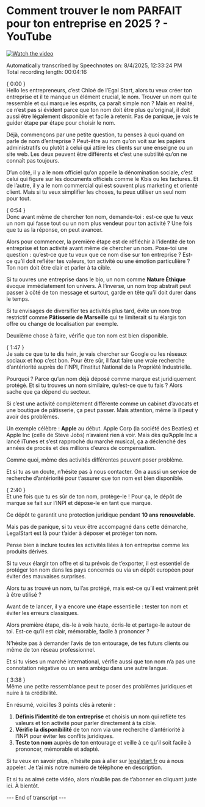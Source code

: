 # Comment trouver le nom PARFAIT pour ton entreprise en 2025 ? - YouTube

[![Watch the video](https://img.youtube.com/vi/eXyG-p_F8HQ/0.jpg)](https://www.youtube.com/watch?v=eXyG-p_F8HQ)

Automatically transcribed by Speechnotes on: 8/4/2025, 12:33:24 PM  
Total recording length: 00:04:16

{ 0:00 }  
Hello les entrepreneurs, c’est Chloé de l’Egal Start, alors tu veux créer ton entreprise et il te manque un élément crucial, le nom. Trouver un nom qui te ressemble et qui marque les esprits, ça paraît simple non ? Mais en réalité, ce n’est pas si évident parce que ton nom doit être plus qu’original, il doit aussi être légalement disponible et facile à retenir. Pas de panique, je vais te guider étape par étape pour choisir le nom.

Déjà, commençons par une petite question, tu penses à quoi quand on parle de nom d’entreprise ? Peut-être au nom qu’on voit sur les papiers administratifs ou plutôt à celui qui attire les clients sur une enseigne ou un site web. Les deux peuvent être différents et c’est une subtilité qu’on ne connaît pas toujours.

D’un côté, il y a le nom officiel qu’on appelle la dénomination sociale, c’est celui qui figure sur les documents officiels comme le Kbis ou les factures. Et de l’autre, il y a le nom commercial qui est souvent plus marketing et orienté client. Mais si tu veux simplifier les choses, tu peux utiliser un seul nom pour tout.

{ 0:54 }  
Donc avant même de chercher ton nom, demande-toi : est-ce que tu veux un nom qui fasse tout ou un nom plus vendeur pour ton activité ? Une fois que tu as la réponse, on peut avancer.

Alors pour commencer, la première étape est de réfléchir à l’identité de ton entreprise et ton activité avant même de chercher un nom. Pose-toi une question : qu’est-ce que tu veux que ce nom dise sur ton entreprise ? Est-ce qu’il doit refléter tes valeurs, ton activité ou une émotion particulière ? Ton nom doit être clair et parler à ta cible.

Si tu ouvres une entreprise dans le bio, un nom comme **Nature Éthique** évoque immédiatement ton univers. À l’inverse, un nom trop abstrait peut passer à côté de ton message et surtout, garde en tête qu’il doit durer dans le temps.

Si tu envisages de diversifier tes activités plus tard, évite un nom trop restrictif comme **Pâtisserie de Marseille** qui te limiterait si tu élargis ton offre ou change de localisation par exemple.

Deuxième chose à faire, vérifie que ton nom est bien disponible.

{ 1:47 }  
Je sais ce que tu te dis hein, je vais chercher sur Google ou les réseaux sociaux et hop c’est bon. Pour être sûr, il faut faire une vraie recherche d’antériorité auprès de l’INPI, l’Institut National de la Propriété Industrielle.

Pourquoi ? Parce qu’un nom déjà déposé comme marque est juridiquement protégé. Et si tu trouves un nom similaire, qu’est-ce que tu fais ? Alors sache que ça dépend du secteur.

Si c’est une activité complètement différente comme un cabinet d’avocats et une boutique de pâtisserie, ça peut passer. Mais attention, même là il peut y avoir des problèmes.

Un exemple célèbre : **Apple** au début. Apple Corp (la société des Beatles) et Apple Inc (celle de Steve Jobs) n’avaient rien à voir. Mais dès qu’Apple Inc a lancé iTunes et s’est rapproché du marché musical, ça a déclenché des années de procès et des millions d’euros de compensation.

Comme quoi, même des activités différentes peuvent poser problème.

Et si tu as un doute, n’hésite pas à nous contacter. On a aussi un service de recherche d’antériorité pour t’assurer que ton nom est bien disponible.

{ 2:40 }  
Et une fois que tu es sûr de ton nom, protège-le ! Pour ça, le dépôt de marque se fait sur l’INPI et dépose-le en tant que marque.

Ce dépôt te garantit une protection juridique pendant **10 ans renouvelable**.

Mais pas de panique, si tu veux être accompagné dans cette démarche, LegalStart est là pour t’aider à déposer et protéger ton nom.

Pense bien à inclure toutes les activités liées à ton entreprise comme les produits dérivés.

Si tu veux élargir ton offre et si tu prévois de t’exporter, il est essentiel de protéger ton nom dans les pays concernés ou via un dépôt européen pour éviter des mauvaises surprises.

Alors tu as trouvé un nom, tu l’as protégé, mais est-ce qu’il est vraiment prêt à être utilisé ?

Avant de te lancer, il y a encore une étape essentielle : tester ton nom et éviter les erreurs classiques.

Alors première étape, dis-le à voix haute, écris-le et partage-le autour de toi. Est-ce qu’il est clair, mémorable, facile à prononcer ?

N’hésite pas à demander l’avis de ton entourage, de tes futurs clients ou même de ton réseau professionnel.

Et si tu vises un marché international, vérifie aussi que ton nom n’a pas une connotation négative ou un sens ambigu dans une autre langue.

{ 3:38 }  
Même une petite ressemblance peut te poser des problèmes juridiques et nuire à ta crédibilité.

En résumé, voici les 3 points clés à retenir :

1. **Définis l’identité de ton entreprise** et choisis un nom qui reflète tes valeurs et ton activité pour parler directement à ta cible.
2. **Vérifie la disponibilité** de ton nom via une recherche d’antériorité à l’INPI pour éviter les conflits juridiques.
3. **Teste ton nom** auprès de ton entourage et veille à ce qu’il soit facile à prononcer, mémorable et adapté.

Si tu veux en savoir plus, n’hésite pas à aller sur [legalstart.fr](https://legalstart.fr) ou à nous appeler. Je t’ai mis notre numéro de téléphone en description.

Et si tu as aimé cette vidéo, alors n’oublie pas de t’abonner en cliquant juste ici. À bientôt.

--- End of transcript ---
